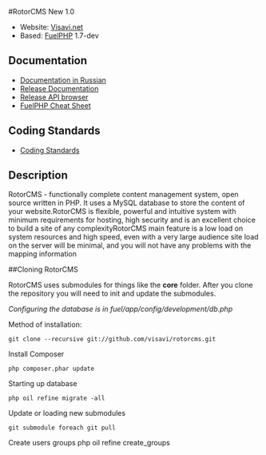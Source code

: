 #RotorCMS New 1.0
* Website: [Visavi.net](http://visavi.net/)
* Based: [FuelPHP](http://fuelphp.com/) 1.7-dev

## Documentation
* [Documentation in Russian](http://fuelphp-framework.ru/)
* [Release Documentation](http://docs.fuelphp.com/)
* [Release API browser](http://api.fuelphp.com/)
* [FuelPHP Cheat Sheet](http://www.novius-os.org/fuelphp-cheatsheet/)

## Coding Standards
* [Coding Standards](http://fuelphp.com/docs/general/coding_standards.html)

## Description
RotorCMS - functionally complete content management system, open source written in PHP. It uses a MySQL database to store the content of your website.RotorCMS is flexible, powerful and intuitive system with minimum requirements for hosting, high security and is an excellent choice to build a site of any complexityRotorCMS main feature is a low load on system resources and high speed, even with a very large audience site load on the server will be minimal, and you will not have any problems with the mapping information

##Cloning RotorCMS

RotorCMS uses submodules for things like the **core** folder.  After you clone the repository you will need to init and update the submodules.

_Configuring the database is in fuel/app/config/development/db.php_

Method of installation:

    git clone --recursive git://github.com/visavi/rotorcms.git

Install Composer

    php composer.phar update

Starting up database

    php oil refine migrate -all

Update or loading new submodules

	git submodule foreach git pull

Create users groups
	php oil refine create_groups
